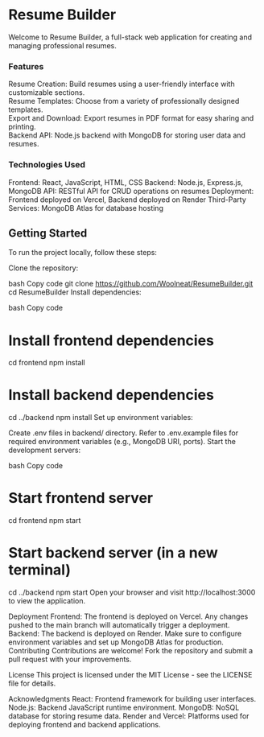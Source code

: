 # Resume Builder
Welcome to Resume Builder, a full-stack web application for creating and managing professional resumes.

### Features
Resume Creation: Build resumes using a user-friendly interface with customizable sections.  
Resume Templates: Choose from a variety of professionally designed templates.  
Export and Download: Export resumes in PDF format for easy sharing and printing.  
Backend API: Node.js backend with MongoDB for storing user data and resumes.  

### Technologies Used
Frontend: React, JavaScript, HTML, CSS
Backend: Node.js, Express.js, MongoDB
API: RESTful API for CRUD operations on resumes
Deployment: Frontend deployed on Vercel, Backend deployed on Render
Third-Party Services: MongoDB Atlas for database hosting
## Getting Started
To run the project locally, follow these steps:

Clone the repository:

bash
Copy code
git clone https://github.com/Woolneat/ResumeBuilder.git
cd ResumeBuilder
Install dependencies:

bash
Copy code
# Install frontend dependencies
cd frontend
npm install

# Install backend dependencies
cd ../backend
npm install
Set up environment variables:

Create .env files in backend/ directory.
Refer to .env.example files for required environment variables (e.g., MongoDB URI, ports).
Start the development servers:

bash
Copy code
# Start frontend server
cd frontend
npm start

# Start backend server (in a new terminal)
cd ../backend
npm start
Open your browser and visit http://localhost:3000 to view the application.

Deployment
Frontend: The frontend is deployed on Vercel. Any changes pushed to the main branch will automatically trigger a deployment.
Backend: The backend is deployed on Render. Make sure to configure environment variables and set up MongoDB Atlas for production.
Contributing
Contributions are welcome! Fork the repository and submit a pull request with your improvements.

License
This project is licensed under the MIT License - see the LICENSE file for details.

Acknowledgments
React: Frontend framework for building user interfaces.
Node.js: Backend JavaScript runtime environment.
MongoDB: NoSQL database for storing resume data.
Render and Vercel: Platforms used for deploying frontend and backend applications.
